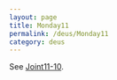 ```yaml
---
layout: page
title: Monday11
permalink: /deus/Monday11
category: deus
---
```

See [Joint11-10](Joint11-10).
